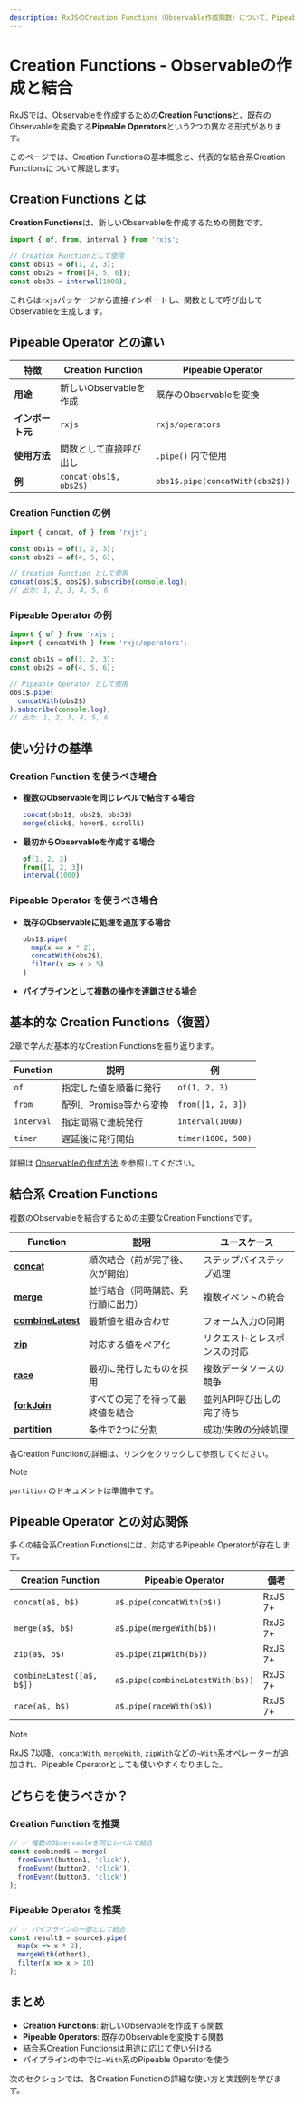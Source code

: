 ```yaml
---
description: RxJSのCreation Functions（Observable作成関数）について、Pipeable Operatorとの違い、基本的な使い方、結合系Creation Functionsを網羅的に解説します。
---
```


# Creation Functions - Observableの作成と結合

RxJSでは、Observableを作成するための**Creation Functions**と、既存のObservableを変換する**Pipeable Operators**という2つの異なる形式があります。

このページでは、Creation Functionsの基本概念と、代表的な結合系Creation Functionsについて解説します。

## Creation Functions とは

**Creation Functions**は、新しいObservableを作成するための関数です。

```typescript
import { of, from, interval } from 'rxjs';

// Creation Functionとして使用
const obs1$ = of(1, 2, 3);
const obs2$ = from([4, 5, 6]);
const obs3$ = interval(1000);
```

これらは`rxjs`パッケージから直接インポートし、関数として呼び出してObservableを生成します。

## Pipeable Operator との違い

| 特徴 | Creation Function | Pipeable Operator |
|------|-------------------|-------------------|
| **用途** | 新しいObservableを作成 | 既存のObservableを変換 |
| **インポート元** | `rxjs` | `rxjs/operators` |
| **使用方法** | 関数として直接呼び出し | `.pipe()` 内で使用 |
| **例** | `concat(obs1$, obs2$)` | `obs1$.pipe(concatWith(obs2$))` |

### Creation Function の例

```typescript
import { concat, of } from 'rxjs';

const obs1$ = of(1, 2, 3);
const obs2$ = of(4, 5, 6);

// Creation Function として使用
concat(obs1$, obs2$).subscribe(console.log);
// 出力: 1, 2, 3, 4, 5, 6
```

### Pipeable Operator の例

```typescript
import { of } from 'rxjs';
import { concatWith } from 'rxjs/operators';

const obs1$ = of(1, 2, 3);
const obs2$ = of(4, 5, 6);

// Pipeable Operator として使用
obs1$.pipe(
  concatWith(obs2$)
).subscribe(console.log);
// 出力: 1, 2, 3, 4, 5, 6
```

## 使い分けの基準

### Creation Function を使うべき場合

- **複数のObservableを同じレベルで結合する場合**
  ```typescript
  concat(obs1$, obs2$, obs3$)
  merge(click$, hover$, scroll$)
  ```

- **最初からObservableを作成する場合**
  ```typescript
  of(1, 2, 3)
  from([1, 2, 3])
  interval(1000)
  ```

### Pipeable Operator を使うべき場合

- **既存のObservableに処理を追加する場合**
  ```typescript
  obs1$.pipe(
    map(x => x * 2),
    concatWith(obs2$),
    filter(x => x > 5)
  )
  ```

- **パイプラインとして複数の操作を連鎖させる場合**

## 基本的な Creation Functions（復習）

2章で学んだ基本的なCreation Functionsを振り返ります。

| Function | 説明 | 例 |
|----------|------|-----|
| `of` | 指定した値を順番に発行 | `of(1, 2, 3)` |
| `from` | 配列、Promise等から変換 | `from([1, 2, 3])` |
| `interval` | 指定間隔で連続発行 | `interval(1000)` |
| `timer` | 遅延後に発行開始 | `timer(1000, 500)` |

詳細は [Observableの作成方法](/guide/observables/creation) を参照してください。

## 結合系 Creation Functions

複数のObservableを結合するための主要なCreation Functionsです。

| Function | 説明 | ユースケース |
|----------|------|-------------|
| **[concat](/guide/operators/combination/concat)** | 順次結合（前が完了後、次が開始） | ステップバイステップ処理 |
| **[merge](/guide/operators/combination/merge)** | 並行結合（同時購読、発行順に出力） | 複数イベントの統合 |
| **[combineLatest](/guide/operators/combination/combineLatest)** | 最新値を組み合わせ | フォーム入力の同期 |
| **[zip](/guide/operators/combination/zip)** | 対応する値をペア化 | リクエストとレスポンスの対応 |
| **[race](/guide/operators/combination/race)** | 最初に発行したものを採用 | 複数データソースの競争 |
| **[forkJoin](/guide/operators/combination/forkJoin)** | すべての完了を待って最終値を結合 | 並列API呼び出しの完了待ち |
| **partition** | 条件で2つに分割 | 成功/失敗の分岐処理 |

各Creation Functionの詳細は、リンクをクリックして参照してください。

> [!NOTE]
> `partition` のドキュメントは準備中です。

## Pipeable Operator との対応関係

多くの結合系Creation Functionsには、対応するPipeable Operatorが存在します。

| Creation Function | Pipeable Operator | 備考 |
|-------------------|-------------------|------|
| `concat(a$, b$)` | `a$.pipe(concatWith(b$))` | RxJS 7+ |
| `merge(a$, b$)` | `a$.pipe(mergeWith(b$))` | RxJS 7+ |
| `zip(a$, b$)` | `a$.pipe(zipWith(b$))` | RxJS 7+ |
| `combineLatest([a$, b$])` | `a$.pipe(combineLatestWith(b$))` | RxJS 7+ |
| `race(a$, b$)` | `a$.pipe(raceWith(b$))` | RxJS 7+ |

> [!NOTE]
> RxJS 7以降、`concatWith`, `mergeWith`, `zipWith`などの`~With`系オペレーターが追加され、Pipeable Operatorとしても使いやすくなりました。

## どちらを使うべきか？

### Creation Function を推奨

```typescript
// ✅ 複数のObservableを同じレベルで結合
const combined$ = merge(
  fromEvent(button1, 'click'),
  fromEvent(button2, 'click'),
  fromEvent(button3, 'click')
);
```

### Pipeable Operator を推奨

```typescript
// ✅ パイプラインの一部として結合
const result$ = source$.pipe(
  map(x => x * 2),
  mergeWith(other$),
  filter(x => x > 10)
);
```

## まとめ

- **Creation Functions**: 新しいObservableを作成する関数
- **Pipeable Operators**: 既存のObservableを変換する関数
- 結合系Creation Functionsは用途に応じて使い分ける
- パイプラインの中では`~With`系のPipeable Operatorを使う

次のセクションでは、各Creation Functionの詳細な使い方と実践例を学びます。
